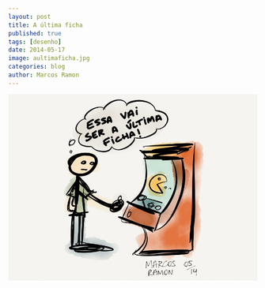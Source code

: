 ```yaml
---
layout: post
title: A última ficha
published: true
tags: [desenho]
date: 2014-05-17
image: aultimaficha.jpg
categories: blog
author: Marcos Ramon
---
```


<img src="/assets/images/aultimaficha.jpg">
